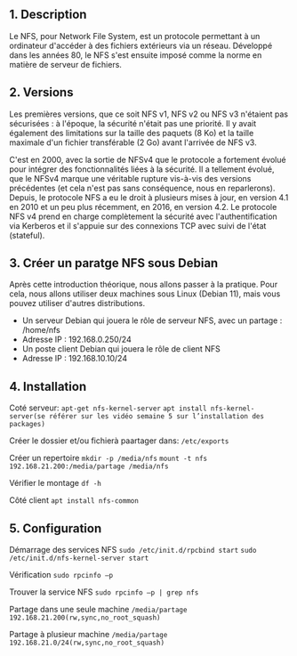 ## 1. Description
Le NFS, pour Network File System, est un protocole permettant à un ordinateur d'accéder à des fichiers extérieurs via un réseau. Développé dans les années 80, le NFS s'est ensuite imposé comme la norme en matière de serveur de fichiers.

## 2. Versions
Les premières versions, que ce soit NFS v1, NFS v2 ou NFS v3 n'étaient pas sécurisées : à l'époque, la sécurité n'était pas une priorité. Il y avait également des limitations sur la taille des paquets (8 Ko) et la taille maximale d'un fichier transférable (2 Go) avant l'arrivée de NFS v3.

C'est en 2000, avec la sortie de NFSv4 que le protocole a fortement évolué pour intégrer des fonctionnalités liées à la sécurité. Il a tellement évolué, que le NFSv4 marque une véritable rupture vis-à-vis des versions précédentes (et cela n'est pas sans conséquence, nous en reparlerons). Depuis, le protocole NFS a eu le droit à plusieurs mises à jour, en version 4.1 en 2010 et un peu plus récemment, en 2016, en version 4.2.
Le protocole NFS v4 prend en charge complètement la sécurité avec l'authentification via Kerberos et il s'appuie sur des connexions TCP avec suivi de l'état (stateful).

## 3. Créer un paratge NFS sous Debian
Après cette introduction théorique, nous allons passer à la pratique. Pour cela, nous allons utiliser deux machines sous Linux (Debian 11), mais vous pouvez utiliser d'autres distributions.

- Un serveur Debian qui jouera le rôle de serveur NFS, avec un partage : /home/nfs
- Adresse IP : 192.168.0.250/24
- Un poste client Debian qui jouera le rôle de client NFS
- Adresse IP : 192.168.10.10/24

## 4. Installation

Coté serveur: 
```apt-get nfs-kernel-server```
```apt install nfs-kernel-server(se référer sur les vidéo semaine 5 sur l’installation des packages)```

Créer le dossier et/ou fichierà paartager dans:
```/etc/exports```

Créer un repertoire
```mkdir -p /media/nfs```
```mount -t nfs 192.168.21.200:/media/partage /media/nfs```

Vérifier le montage
```df -h```

Côté client
```apt install nfs-common```


## 5. Configuration

Démarrage des services NFS
```sudo /etc/init.d/rpcbind start```
```sudo /etc/init.d/nfs-kernel-server start```

Vérification
```sudo rpcinfo –p```

Trouver la service NFS
```sudo rpcinfo –p | grep nfs```

Partage dans une seule machine
```/media/partage           192.168.21.200(rw,sync,no_root_squash)```

Partage à plusieur machine
```/media/partage           192.168.21.0/24(rw,sync,no_root_squash)```
